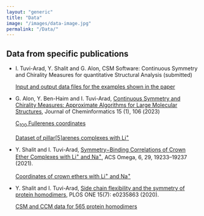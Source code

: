 ```yaml
---
layout: "generic"
title: "Data"
image: "/images/data-image.jpg"
permalink: "/Data/"
---
```


## Data from specific publications 

* I. Tuvi-Arad, Y. Shalit and G. Alon, CSM Software: Continuous Symmetry and Chirality Measures for quantitative Structural Analysis (submitted)

    [Input and output data files for the examples shown in the paper](/assets/data/Examples.zip)
  
* G. Alon, Y. Ben-Haim and I. Tuvi-Arad, [Continuous Symmetry and Chirality Measures: Approximate Algorithms for Large Molecular Structures](https://link.springer.com/article/10.1186/s13321-023-00777-x), Journal of Cheminformatics 15 (1), 106 ‏  (2023)
  
   [C<sub>100</sub> Fullerenes coordinates](https://nanotube.msu.edu/fullerene/fullerene.php?C=100)
   
  <a href="/assets/data/pillararene_confs.zip" download>  Dataset of pillar[5]arenes complexes with Li<sup>+</sup> </a>

* Y. Shalit and I. Tuvi-Arad, [Symmetry−Binding Correlations of Crown Ether Complexes with Li<sup>+</sup> and Na<sup>+</sup>](https://pubs.acs.org/doi/abs/10.1021/acsomega.1c02684), ACS Omega, 6, 29, 19233–19237 (2021).

   [Coordinates of crown ethers with Li<sup>+</sup> and Na<sup>+</sup>](/assets/data/Li-Na.zip) 


* Y. Shalit and I. Tuvi-Arad, [Side chain flexibility and the symmetry of protein homodimers](https://doi.org/10.1371/journal.pone.0235863), PLOS ONE 15(7): e0235863 (2020). 
  
  [CSM and CCM data for 565 protein homodimers](/assets/data/S2-appendix.xlsx)
<!--[Symmetry of Protein Homodimers](/assets/data/S2-appendix.xlsx)-->
